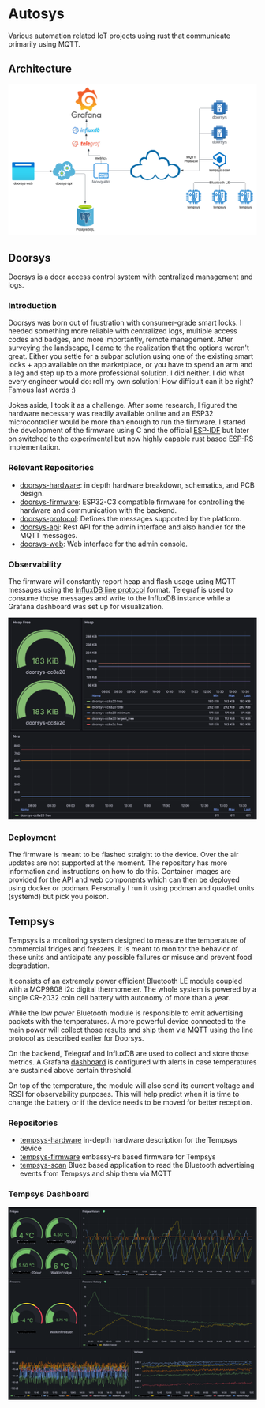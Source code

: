 <!-- vim: set tw=80: -->

# Autosys

Various automation related IoT projects using rust that communicate primarily
using MQTT.

## Architecture

![Architecture Diagram](assets/architecture.svg)

## Doorsys

Doorsys is a door access control system with centralized management and logs.

### Introduction

Doorsys was born out of frustration with consumer-grade smart locks. I needed
something more reliable with centralized logs, multiple access codes and badges,
and more importantly, remote management. After surveying the landscape, I came
to the realization that the options weren't great. Either you settle for a
subpar solution using one of the existing smart locks + app available on the
marketplace, or you have to spend an arm and a leg and step up to a more
professional solution. I did neither. I did what every engineer would do: roll
my own solution! How difficult can it be right? Famous last words :)

Jokes aside, I took it as a challenge. After some research, I figured the
hardware necessary was readily available online and an ESP32 microcontroller
would be more than enough to run the firmware. I started the development of the
firmware using C and the official
[ESP-IDF](https://github.com/espressif/esp-idf) but later on switched to the
experimental but now highly capable rust based
[ESP-RS](https://github.com/esp-rs) implementation.

### Relevant Repositories

- [doorsys-hardware](https://github.com/fabiojmendes/doorsys-hardware): in depth
  hardware breakdown, schematics, and PCB design.
- [doorsys-firmware](https://github.com/fabiojmendes/doorsys-firmware): ESP32-C3
  compatible firmware for controlling the hardware and communication with the
  backend.
- [doorsys-protocol](https://github.com/fabiojmendes/doorsys-protocol): Defines
  the messages supported by the platform.
- [doorsys-api](https://github.com/fabiojmendes/doorsys-api): Rest API for the
  admin interface and also handler for the MQTT messages.
- [doorsys-web](https://github.com/fabiojmendes/doorsys-web): Web interface for
  the admin console.

### Observability

The firmware will constantly report heap and flash usage using MQTT messages
using the
[InfluxDB line protocol](https://docs.influxdata.com/influxdb/v1/write_protocols/line_protocol_tutorial/)
format. Telegraf is used to consume those messages and write to the InfluxDB
instance while a Grafana dashboard was set up for visualization.

![Doorsys Dashboard](./assets/doorsys-dashboard.png)

### Deployment

The firmware is meant to be flashed straight to the device. Over the air updates
are not supported at the moment. The repository has more information and
instructions on how to do this. Container images are provided for the API and
web components which can then be deployed using docker or podman. Personally I
run it using podman and quadlet units (systemd) but pick you poison.

## Tempsys

Tempsys is a monitoring system designed to measure the temperature of commercial
fridges and freezers. It is meant to monitor the behavior of these units and
anticipate any possible failures or misuse and prevent food degradation.

It consists of an extremely power efficient Bluetooth LE module coupled with a
MCP9808 i2c digital thermometer. The whole system is powered by a single CR-2032
coin cell battery with autonomy of more than a year.

While the low power Bluetooth module is responsible to emit advertising packets
with the temperatures. A more powerful device connected to the main power will
collect those results and ship them via MQTT using the line protocol as
described earlier for Doorsys.

On the backend, Telegraf and InfluxDB are used to collect and store those
metrics. A Grafana [dashboard](#tempsys-dashboard) is configured with alerts in
case temperatures are sustained above certain threshold.

On top of the temperature, the module will also send its current voltage and
RSSI for observability purposes. This will help predict when it is time to
change the battery or if the device needs to be moved for better reception.

### Repositories

- [tempsys-hardware](https://github.com/fabiojmendes/tempsys-hardware) in-depth
  hardware description for the Tempsys device
- [tempsys-firmware](https://github.com/fabiojmendes/tempsys-firmware)
  embassy-rs based firmware for Tempsys
- [tempsys-scan](https://github.com/fabiojmendes/tempsys-scan) Bluez based
  application to read the Bluetooth advertising events from Tempsys and ship
  them via MQTT

### Tempsys Dashboard

![Tempsys Dashboard](./assets/tempsys-dashboard.png)
